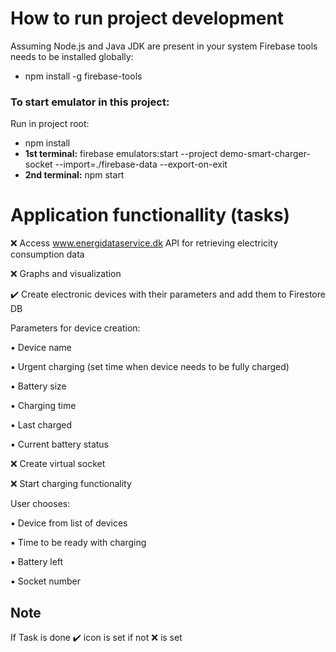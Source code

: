 # How to run project development

Assuming Node.js and Java JDK are present in your system
Firebase tools needs to be installed globally:

- npm install -g firebase-tools

### To start emulator in this project:

Run in project root:

- npm install
- **1st terminal:** firebase emulators:start --project demo-smart-charger-socket --import=./firebase-data --export-on-exit
- **2nd terminal:** npm start

# Application functionallity (tasks)

:x: Access www.energidataservice.dk API for retrieving electricity consumption data

:x: Graphs and visualization

:heavy_check_mark: Create electronic devices with their parameters and add them to Firestore DB

Parameters for device creation:

:black_small_square: Device name

:black_small_square: Urgent charging (set time when device needs to be fully charged)

:black_small_square: Battery size

:black_small_square: Charging time

:black_small_square: Last charged

:black_small_square: Current battery status

:x: Create virtual socket

:x: Start charging functionality

User chooses:

:black_small_square: Device from list of devices

:black_small_square: Time to be ready with charging

:black_small_square: Battery left

:black_small_square: Socket number

## Note

If Task is done :heavy_check_mark: icon is set if not :x: is set
